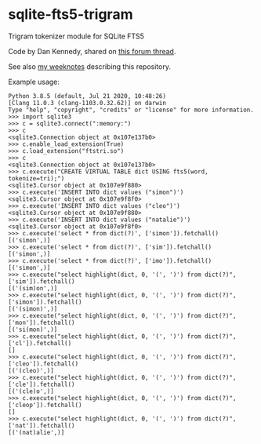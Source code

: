 # sqlite-fts5-trigram

Trigram tokenizer module for SQLite FTS5

Code by Dan Kennedy, shared on [this forum thread](https://sqlite.org/forum/forumpost/ca90da691a?t=h).

See also [my weeknotes](https://simonwillison.net/2020/Sep/26/weeknotes-software-carpentry-sqlite/) describing this repository.

Example usage:
```
Python 3.8.5 (default, Jul 21 2020, 10:48:26) 
[Clang 11.0.3 (clang-1103.0.32.62)] on darwin
Type "help", "copyright", "credits" or "license" for more information.
>>> import sqlite3
>>> c = sqlite3.connect(":memory:")
>>> c
<sqlite3.Connection object at 0x107e137b0>
>>> c.enable_load_extension(True)
>>> c.load_extension("ftstri.so")
>>> c
<sqlite3.Connection object at 0x107e137b0>
>>> c.execute("CREATE VIRTUAL TABLE dict USING fts5(word, tokenize=tri);")
<sqlite3.Cursor object at 0x107e9f880>
>>> c.execute('INSERT INTO dict values ("simon")')
<sqlite3.Cursor object at 0x107e9f8f0>
>>> c.execute('INSERT INTO dict values ("cleo")')
<sqlite3.Cursor object at 0x107e9f880>
>>> c.execute('INSERT INTO dict values ("natalie")')
<sqlite3.Cursor object at 0x107e9f8f0>
>>> c.execute('select * from dict(?)', ['simon']).fetchall()
[('simon',)]
>>> c.execute('select * from dict(?)', ['sim']).fetchall()
[('simon',)]
>>> c.execute('select * from dict(?)', ['imo']).fetchall()
[('simon',)]
>>> c.execute("select highlight(dict, 0, '(', ')') from dict(?)", ['sim']).fetchall()
[('(sim)on',)]
>>> c.execute("select highlight(dict, 0, '(', ')') from dict(?)", ['simon']).fetchall()
[('(simon)',)]
>>> c.execute("select highlight(dict, 0, '(', ')') from dict(?)", ['mon']).fetchall()
[('si(mon)',)]
>>> c.execute("select highlight(dict, 0, '(', ')') from dict(?)", ['cl']).fetchall()
[]
>>> c.execute("select highlight(dict, 0, '(', ')') from dict(?)", ['cleo']).fetchall()
[('(cleo)',)]
>>> c.execute("select highlight(dict, 0, '(', ')') from dict(?)", ['cle']).fetchall()
[('(cle)o',)]
>>> c.execute("select highlight(dict, 0, '(', ')') from dict(?)", ['cleop']).fetchall()
[]
>>> c.execute("select highlight(dict, 0, '(', ')') from dict(?)", ['nat']).fetchall()
[('(nat)alie',)]
```
